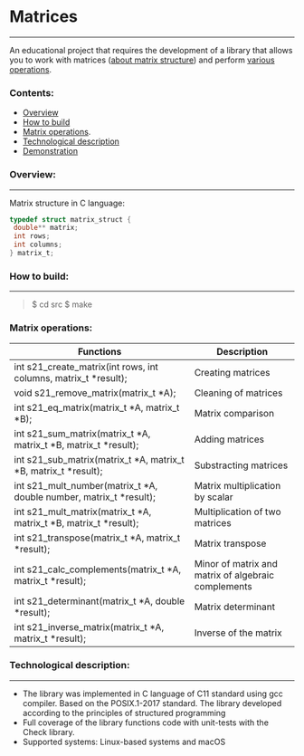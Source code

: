 # Matrices
---
An educational project that requires the development of a library that allows you to work with matrices ([about matrix structure](#Overview)) and perform [various operations](#Matrix/operations).


### Contents:

* [Overview](#Overview)
* [How to build](#How/to/build) 
* [Matrix operations](#Matrix/operations).
* [Technological description](#Technological/description)
* [Demonstration](#Demo)

### Overview:
---
Matrix structure in C language:

```c
typedef struct matrix_struct {
 double** matrix;
 int rows;
 int columns;
} matrix_t;
```

### How to build: 
---
> $ cd src
> $ make

### Matrix operations:

| Functions  | Description   |
|---|---|
| int s21_create_matrix(int rows, int columns, matrix_t *result); | Creating matrices   |
| void s21_remove_matrix(matrix_t *A);  |  Cleaning of matrices  |
| int s21_eq_matrix(matrix_t *A, matrix_t *B); | Matrix comparison  |
| int s21_sum_matrix(matrix_t *A, matrix_t *B, matrix_t *result);  | Adding matrices |
| int s21_sub_matrix(matrix_t *A, matrix_t *B, matrix_t *result); | Substracting matrices |
| int s21_mult_number(matrix_t *A, double number, matrix_t *result); |  Matrix multiplication by scalar |
| int s21_mult_matrix(matrix_t *A, matrix_t *B, matrix_t *result);  | Multiplication of two matrices  |
| int s21_transpose(matrix_t *A, matrix_t *result);  |  Matrix transpose |
| int s21_calc_complements(matrix_t *A, matrix_t *result); |  Minor of matrix and matrix of algebraic complements  |
| int s21_determinant(matrix_t *A, double *result); | Matrix determinant |
| int s21_inverse_matrix(matrix_t *A, matrix_t *result);  | Inverse of the matrix |

### Technological description:
---
- The library was implemented in C language of C11 standard using gcc compiler. Based on the POSIX.1-2017 standard. The library developed according to the principles of structured programming
- Full coverage of the library functions code with unit-tests with the Check library.
- Supported systems: Linux-based systems and macOS
